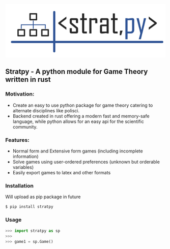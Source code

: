 
![stratpy logo](res\stratpy_logo.png "stratpy")
## Stratpy - A python module for Game Theory written in rust

### Motivation:
- Create an easy to use python package for game theory catering to alternate disciplines like polisci.
- Backend created in rust offering a modern fast and memory-safe language, while python allows for an easy api for 
the scientific community.

### Features:

- Normal form and Extensive form games (including incomplete information)
- Solve games using user-ordered preferences (unknown but orderable variables)
- Easily export games to latex and other formats

### Installation

 Will upload as pip package in future

```bash
$ pip install stratpy
```

### Usage

```python
>>> import stratpy as sp
>>> 
>>> game1 = sp.Game()

```